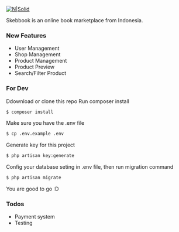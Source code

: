 [![N|Solid](http://skebbook.com/img/logo.png)](http://skebbook.com)

Skebbook is an online book marketplace from Indonesia.

### New Features

- User Management
- Shop Management
- Product Management
- Product Preview
- Search/Filter Product

### For Dev

Ddownload or clone this repo
Run composer install
```sh
$ composer install
```
Make sure you have the .env file
```sh
$ cp .env.example .env
```
Generate key for this project
```sh
$ php artisan key:generate
```
Config your database seting in .env file, then run migration command
```sh
$ php artisan migrate
```
You are good to go :D


### Todos

 - Payment system
 - Testing


